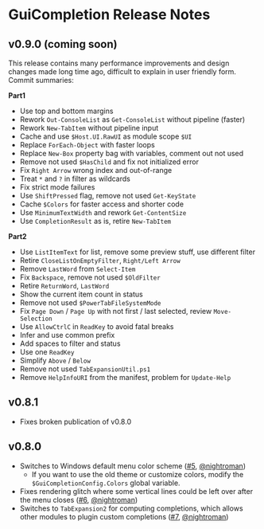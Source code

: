 # GuiCompletion Release Notes

## v0.9.0 (coming soon)

This release contains many performance improvements and design changes made
long time ago, difficult to explain in user friendly form. Commit summaries:

**Part1**

- Use top and bottom margins
- Rework `Out-ConsoleList` as `Get-ConsoleList` without pipeline (faster)
- Rework `New-TabItem` without pipeline input
- Cache and use `$Host.UI.RawUI` as module scope `$UI`
- Replace `ForEach-Object` with faster loops
- Replace `New-Box` property bag with variables, comment out not used
- Remove not used `$HasChild` and fix not initialized error
- Fix `Right Arrow` wrong index and out-of-range
- Treat `*` and `?` in filter as wildcards
- Fix strict mode failures
- Use `ShiftPressed` flag, remove not used `Get-KeyState`
- Cache `$Colors` for faster access and shorter code
- Use `MinimumTextWidth` and rework `Get-ContentSize`
- Use `CompletionResult` as is, retire `New-TabItem`

**Part2**

- Use `ListItemText` for list, remove some preview stuff, use different filter
- Retire `CloseListOnEmptyFilter`, `Right/Left Arrow`
- Remove `LastWord` from `Select-Item`
- Fix `Backspace`, remove not used `$OldFilter`
- Retire `ReturnWord`, `LastWord`
- Show the current item count in status
- Remove not used `$PowerTabFileSystemMode`
- Fix `Page Down` / `Page Up` with not first / last selected, review `Move-Selection`
- Use `AllowCtrlC` in `ReadKey` to avoid fatal breaks
- Infer and use common prefix
- Add spaces to filter and status
- Use one `ReadKey`
- Simplify `Above` / `Below`
- Remove not used `TabExpansionUtil.ps1`
- Remove `HelpInfoURI` from the manifest, problem for `Update-Help`

## v0.8.1

- Fixes broken publication of v0.8.0

## v0.8.0

- Switches to Windows default menu color scheme ([#5](https://github.com/cspotcode/PS-GuiCompletion/issues/5), [@nightroman](https://github.com/nightroman))
  - If you want to use the old theme or customize colors, modify the `$GuiCompletionConfig.Colors` global variable.
- Fixes rendering glitch where some vertical lines could be left over after the menu closes ([#6](https://github.com/cspotcode/PS-GuiCompletion/issues/6), [@nightroman](https://github.com/nightroman))
- Switches to `TabExpansion2` for computing completions, which allows other modules to plugin custom completions ([#7](https://github.com/cspotcode/PS-GuiCompletion/issues/7), [@nightroman](https://github.com/nightroman))
